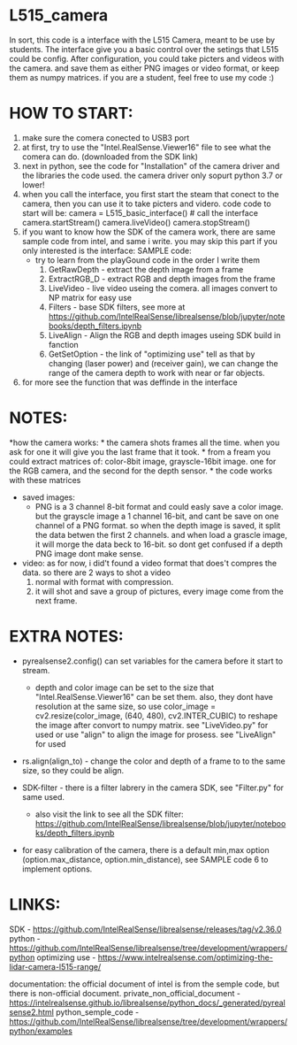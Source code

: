 # L515_camera
In sort, this code is a interface with the L515 Camera, meant to be use by students.
The interface give you a basic control over the setings that L515 could be config.
After configuration, you could take picters and videos with the camera. and save them as either PNG images or video format, or keep them as numpy matrices.
if you are a student, feel free to use my code :)

# HOW TO START:
1) make sure the comera conected to USB3 port
2) at first, try to use the "Intel.RealSense.Viewer16" file to see what the comera can do. (downloaded from the SDK link)
3) next in python, see the code for "Installation" of the camera driver and the libraries the code used. the camera driver only sopurt python 3.7 or lower!
4) when you call the interface, you first start the steam that conect to the camera, then you can use it to take picters and videro.
   code code to start will be:
        camera = L515_basic_interface()  # call the interface
        camera.startStream()
        camera.liveVideo()
        camera.stopStream()
5) if you want to know how the SDK of the camera work, there are same sample code from intel, and same i write. you may skip this part if you only interested is the interface:
   SAMPLE code:
    * try to learn from the playGound code in the order I write them
      1) GetRawDepth - extract the depth image from a frame
      2) ExtractRGB_D - extract RGB and depth images from the frame
      3) LiveVideo - live video useing the comera. all images convert to NP matrix for easy use
      4) Filters - base SDK filters, see more at https://github.com/IntelRealSense/librealsense/blob/jupyter/notebooks/depth_filters.ipynb
      5) LiveAlign - Align the RGB and depth images useing SDK build in fanction
      6) GetSetOption - the link of "optimizing use" tell as that by changing (laser power) and (receiver gain),
         we can change the range of the camera depth to work with near or far objects.
6) for more see the function that was deffinde in the interface

# NOTES:
*how the camera works:
	* the camera shots frames all the time. when you ask for one it will give you the last frame that it took.
	* from a fream you could extract matrices of: color-8bit image, grayscle-16bit image. one for the RGB camera, and the second for the depth sensor.
	* the code works with these matrices
* saved images:
	* PNG is a 3 channel 8-bit format and could easly save a color image. but the grayscle image a 1 channel 16-bit, and cant be save on one channel of a PNG format.
      so when the depth image is saved, it split the data betwen the first 2 channels. and when load a grascle image, it will morge the data beck to 16-bit.
      so dont get confused if a depth PNG image dont make sense.
* video:
	as for now, i did't found a video format that does't compres the data. so there are 2 ways to shot a video
    1) normal with format with compression.
    2) it will shot and save a group of pictures, every image come from the next frame.
    
    
# EXTRA NOTES:
* pyrealsense2.config() can set variables for the camera before it start to stream. 
	- depth and color image can be set to the size that "Intel.RealSense.Viewer16" can be set them.
    	  also, they dont have resolution at the same size, so use color_image = cv2.resize(color_image, (640, 480), cv2.INTER_CUBIC) to reshape the image after convort to numpy matrix. see "LiveVideo.py" for used
	  or use "align" to align the image for prosess. see "LiveAlign" for used

* rs.align(align_to) - change the color and depth of a frame to to the same size, so they could be align.
* SDK-filter - there is a filter labrery in the camera SDK, see "Filter.py" for same used.
	- also visit the link to see all the SDK filter: https://github.com/IntelRealSense/librealsense/blob/jupyter/notebooks/depth_filters.ipynb
* for easy calibration of the camera, there is a default min,max option (option.max_distance, option.min_distance), see SAMPLE code 6 to implement options.


# LINKS:
SDK - https://github.com/IntelRealSense/librealsense/releases/tag/v2.36.0
python - https://github.com/IntelRealSense/librealsense/tree/development/wrappers/python
optimizing use - https://www.intelrealsense.com/optimizing-the-lidar-camera-l515-range/

documentation:
the official document of intel is from the semple code, but there is non-official document.
private_non_official_document - https://intelrealsense.github.io/librealsense/python_docs/_generated/pyrealsense2.html
python_semple_code - https://github.com/IntelRealSense/librealsense/tree/development/wrappers/python/examples
